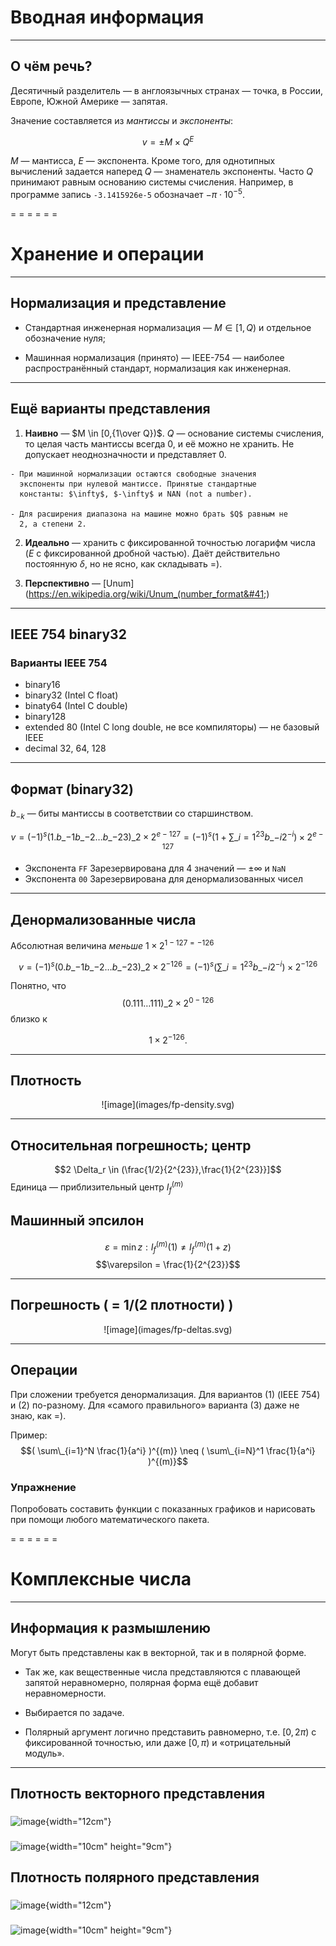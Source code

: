 <!-- -*- coding: utf-8 -*- -->
<span id="slides-title" hidden>Числа с плавающей запятой:
представление, распределение; комплексные числа</span>

# Вводная информация

- - - - - -

## О чём речь?

Десятичный разделитель — в англоязычных странах — точка, в России,
Европе, Южной Америке — запятая.

Значение составляется из *мантиссы* и *экспоненты*:

$$v = \pm M\times Q^E$$

$M$ — мантисса, $E$ — экспонента. Кроме того, для однотипных вычислений
задается наперед $Q$ — знаменатель экспоненты. Часто $Q$ принимают
равным основанию системы счисления. Например, в программе запись
`-3.1415926e-5` обозначает $-\pi\cdot10^{-5}$.

= = = = = =

# Хранение и операции

- - - - - -

## Нормализация и представление

- Стандартная инженерная нормализация — $M \in [1,Q)$ и отдельное
  обозначение нуля;

<div class="fragment" />

- Машинная нормализация (принято) — IEEE-754 — наиболее распространённый стандарт, нормализация как
  инженерная.


- - - - - -

## Ещё варианты представления


  1. **Наивно** — $M \in [0,{1\over Q})$. $Q$ — основание системы счисления, то
     целая часть мантиссы всегда 0, и её можно не хранить. Не
     допускает неоднозначности и представляет 0.

    - При машинной нормализации остаются свободные значения
      экспоненты при нулевой мантиссе. Принятые стандартные
      константы: $\infty$, $-\infty$ и NAN (not a number).

    - Для расширения диапазона на машине можно брать $Q$ равным не
      2, а степени 2.

  2. **Идеально** — хранить с фиксированной точностью логарифм числа ($E$ с
     фиксированной дробной частью). Даёт действительно постоянную
     $\delta$, но не ясно, как складывать =).

  3. **Перспективно** — [Unum](https://en.wikipedia.org/wiki/Unum_(number_format&#41;)

- - - - - -

## IEEE 754 binary32

### Варианты IEEE 754

-   binary16
-   binary32 (Intel С float)
-   binaty64 (Intel C double)
-   binary128
-   extended 80 (Intel C long double, не все компиляторы) — не базовый
    IEEE
-   decimal 32, 64, 128

- - - - - -

## Формат (binary32)

$b_{-k}$ — биты мантиссы в соответствии со старшинством.

$$
v = (-1)^s(1.b\_{-1}b\_{-2}\ldots b\_{-23})\_2 \times 2^{e-127}
= (-1)^s (1 + \sum\_{i=1}^{23} b\_{-i} 2^{-i} )\times 2^{e-127}
$$

-   Экспонента `FF` Зарезервирована для 4 значений — $\pm\infty$ и
    `NaN`
-   Экспонента `00` Зарезервирована для денормализованных чисел


- - - - - -

## Денормализованные числа

Абсолютная величина *меньше* $1\times 2^{1-127=-126}$

$$
v = (-1)^s(0.b\_{-1}b\_{-2}\ldots b\_{-23})\_2 \times 2^{-126}
= (-1)^s (\sum\_{i=1}^{23} b\_{-i} 2^{-i} )\times 2^{-126}
$$

Понятно, что $$(0.111\ldots 111)\_2 \times 2^{0-126}$$ близко к

$$1 \times 2^{-126}.$$

- - - - - -

## Плотность

<div style="text-align: center;">
![image](images/fp-density.svg) <!--.element: style="width: 90%;" -->
</div>


- - - - - -

## Относительная погрешность; центр

$$2 \Delta_r \in (\frac{1/2}{2^{23}},\frac{1}{2^{23}}]$$ Единица —
приблизительный центр $I_f^{(m)}$

## Машинный эпсилон

$$\varepsilon = \min z: I_f^{(m)}(1) \neq I_f^{(m)}(1+z)$$
$$\varepsilon = \frac{1}{2^{23}}$$

- - - - - -

## Погрешность ( = 1/(2 плотности) )

<div style="text-align: center;">
![image](images/fp-deltas.svg) <!--.element: style="width: 90%;" -->
</div>


- - - - - -

## Операции

При сложении требуется денормализация. Для вариантов (1) (IEEE 754) и
(2) по-разному. Для «самого правильного» варианта (3) даже не
знаю, как =).

Пример: $$(
\sum\_{i=1}^N \frac{1}{a^i}
)^{(m)} \neq (
\sum\_{i=N}^1 \frac{1}{a^i}
)^{(m)}$$

### Упражнение

Попробовать составить функции с показанных графиков и нарисовать при
помощи любого математического пакета.

= = = = = =

# Комплексные числа

- - - - - -

## Информация к размышлению

Могут быть представлены как в векторной, так и в полярной форме.

-   Так же, как вещественные числа представляются с плавающей запятой
    неравномерно, полярная форма ещё добавит неравномерности.

-   Выбирается по задаче.

-   Полярный аргумент логично представить равномерно, т.е. $[0,2\pi)$ с
    фиксированной точностью, или даже $[0,\pi)$ и «отрицательный
    модуль».

- - - - - -

## Плотность векторного представления

### 

![image](../diagrams/complex/complex_vector){width="12cm"}

### 

![image](images/compvec){width="10cm" height="9cm"}

Плотность полярного представления
---------------------------------

### 

![image](../diagrams/complex/complex_polar){width="12cm"}

### 

![image](images/comppol){width="10cm" height="9cm"}
